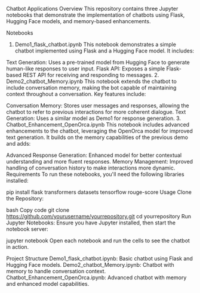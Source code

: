 Chatbot Applications
Overview
This repository contains three Jupyter notebooks that demonstrate the implementation of chatbots using Flask, Hugging Face models, and memory-based enhancements.

Notebooks
1. Demo1_flask_chatbot.ipynb
This notebook demonstrates a simple chatbot implemented using Flask and a Hugging Face model. It includes:

Text Generation: Uses a pre-trained model from Hugging Face to generate human-like responses to user input.
Flask API: Exposes a simple Flask-based REST API for receiving and responding to messages.
2. Demo2_chatbot_Memory.ipynb
This notebook extends the chatbot to include conversation memory, making the bot capable of maintaining context throughout a conversation. Key features include:

Conversation Memory: Stores user messages and responses, allowing the chatbot to refer to previous interactions for more coherent dialogue.
Text Generation: Uses a similar model as Demo1 for response generation.
3. Chatbot_Enhancement_OpenOrca.ipynb
This notebook includes advanced enhancements to the chatbot, leveraging the OpenOrca model for improved text generation. It builds on the memory capabilities of the previous demo and adds:

Advanced Response Generation: Enhanced model for better contextual understanding and more fluent responses.
Memory Management: Improved handling of conversation history to make interactions more dynamic.
Requirements
To run these notebooks, you'll need the following libraries installed:


pip install flask transformers datasets tensorflow rouge-score
Usage
Clone the Repository:

bash
Copy code
git clone https://github.com/yourusername/yourrepository.git
cd yourrepository
Run Jupyter Notebooks: Ensure you have Jupyter installed, then start the notebook server:


jupyter notebook
Open each notebook and run the cells to see the chatbot in action.

Project Structure
Demo1_flask_chatbot.ipynb: Basic chatbot using Flask and Hugging Face models.
Demo2_chatbot_Memory.ipynb: Chatbot with memory to handle conversation context.
Chatbot_Enhancement_OpenOrca.ipynb: Advanced chatbot with memory and enhanced model capabilities.






   

